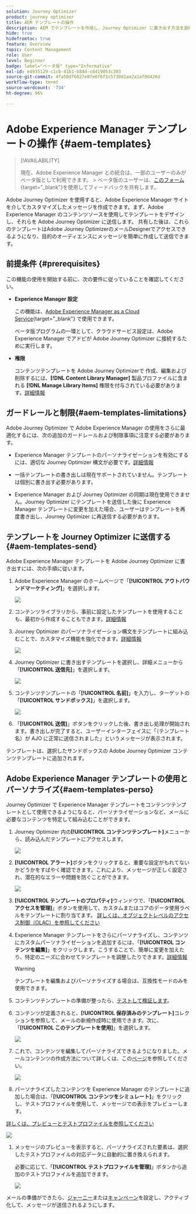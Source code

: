 ```yaml
---
solution: Journey Optimizer
product: journey optimizer
title: AEM テンプレートの操作
description: AEM でテンプレートを作成し、Journey Optimizer に書き出す方法を説明します。
hide: true
hidefromtoc: true
feature: Overview
topic: Content Management
role: User
level: Beginner
badge: label="ベータ版" type="Informative"
exl-id: e4935129-c1cb-41b1-b84d-cd419053c303
source-git-commit: 4fa50df6827e07e6f6f3c5730d1ae2a1af0d426d
workflow-type: tm+mt
source-wordcount: '734'
ht-degree: 96%

---
```


# Adobe Experience Manager テンプレートの操作 {#aem-templates}

>[!AVAILABILITY]
>
>現在、Adobe Experience Manager との統合は、一部のユーザーのみがベータ版として利用できます。
>&#x200B;> ベータ版のユーザーは、[このフォーム](https://forms.office.com/pages/responsepage.aspx?id=Wht7-jR7h0OUrtLBeN7O4Wf0cbVTQ3tCpW_unE-w8-JUN1FaNlAzNkhPSUdaSkJXVFRCNTRJNVRFSy4u){target="_blank"}を使用してフィードバックを共有します。

Adobe Journey Optimizer を使用すると、Adobe Experience Manager サイトを介してカスタマイズしたメッセージを作成できます。まず、Adobe Experience Manager のコンテンツソースを使用してテンプレートをデザインし、それらを Adobe Journey Optimizer に送信します。 共有した後は、これらのテンプレートはAdobe Journey OptimizerのメールDesignerでアクセスできるようになり、目的のオーディエンスにメッセージを簡単に作成して送信できます。

## 前提条件 {#prerequisites}

この機能の使用を開始する前に、次の要件に従っていることを確認してください。

* **Experience Manager 設定**

  この機能は、[Adobe Experience Manager as a Cloud Service](https://experienceleague.adobe.com/docs/experience-manager-cloud-service/content/overview/introduction.html?lang=ja){target="_blank"} で使用できます。

  ベータ版プログラムの一環として、クラウドサービス設定は、Adobe Experience Manager でアドビが Adobe Journey Optimizer に接続するために実行します。

* **権限**

  コンテンツテンプレートを Adobe Journey Optimizerで 作成、編集および削除するには、**[!DNL Content Library Manager]** 製品プロファイルに含まれる **[!DNL Manage Library Items]** 権限を付与されている必要があります。[詳細情報](../administration/ootb-product-profiles.md#content-library-manager)

## ガードレールと制限{#aem-templates-limitations}

Adobe Journey Optimizer で Adobe Experience Manager の使用をさらに最適化するには、次の追加のガードレールおよび制限事項に注意する必要があります。

* Experience Manager テンプレートのパーソナライゼーションを有効にするには、適切な Journey Optimizer 構文が必要です。[詳細情報](../personalization/personalization-syntax.md)

* 一括テンプレートの書き出しは現在サポートされていません。テンプレートは個別に書き出す必要があります。

* Experience Manager および Journey Optimizer の同期は現在使用できません。Journey Optimizer にテンプレートを送信した後に Experience Manager テンプレートに変更を加えた場合、ユーザーはテンプレートを再度書き出し、Journey Optimizer に再送信する必要があります。

## テンプレートを Journey Optimizer に送信する{#aem-templates-send}

Adobe Experience Manager テンプレートを Adobe Journey Optimizer に書き出すには、次の手順に従います。

1. Adobe Experience Manager のホームページで「**[!UICONTROL アウトバウンドマーケティング]**」を選択します。

   ![](assets/aem-outbound-menu.png)

1. コンテンツライブラリから、事前に設定したテンプレートを使用することも、最初から作成することもできます。[詳細情報](https://experienceleague.adobe.com/docs/experience-manager-65/authoring/authoring/managing-pages.html?lang=ja#creating-a-new-page)

1. Journey Optimizer のパーソナライゼーション構文をテンプレートに組み込むことで、カスタマイズ機能を強化できます。[詳細情報](../personalization/personalization-syntax.md)

   ![](assets/aem_ajo_4.png)

1. Journey Optimizer に書き出すテンプレートを選択し、詳細メニューから「**[!UICONTROL 送信先]**」を選択します。

   ![](assets/aem-advanced-menu.png)

1. コンテンツテンプレートの「**[!UICONTROL 名前]**」を入力し、ターゲットの「**[!UICONTROL サンドボックス]**」を選択します。

   ![](assets/aem-send-template-settings.png)

1. 「**[!UICONTROL 送信]**」ボタンをクリックした後、書き出し処理が開始されます。書き出しが完了すると、ユーザーインターフェイスに「（テンプレート名）が AJO に正常に送信されました」というメッセージが表示されます。

テンプレートは、選択したサンドボックスの Adobe Journey Optimizer コンテンツテンプレートに追加されます。

## Adobe Experience Manager テンプレートの使用とパーソナライズ{#aem-templates-perso}

Journey Optimizer で Experience Manager テンプレートをコンテンツテンプレートとして使用できるようになると、パーソナライゼーションなど、メールに必要なコンテンツを特定して組み込むことができます。

1. Journey Optimizer 内の&#x200B;**[!UICONTROL コンテンツテンプレート]**&#x200B;メニューから、読み込んだテンプレートにアクセスします。

   ![](assets/aem_ajo_1.png)

1. **[!UICONTROL アラート]**&#x200B;ボタンをクリックすると、重要な設定がもれてないかどうかをすばやく確認できます。これにより、メッセージが正しく設定され、潜在的なエラーや問題を防ぐことができます。

   ![](assets/aem_ajo_2.png)

1. **[!UICONTROL テンプレートのプロパティ]**&#x200B;ウィンドウで、「**[!UICONTROL アクセスを管理]**」ボタンを使用して、カスタムまたはコアのデータ使用ラベルをテンプレートに割り当てます。 [詳しくは、オブジェクトレベルのアクセス制御（OLAC）を参照してください](../administration/object-based-access.md)

1. Experience Manager テンプレートをさらにパーソナライズし、コンテンツにカスタムパーソナライゼーションを追加するには、「**[!UICONTROL コンテンツを編集]**」をクリックします。こうすることで、簡単に変更を加えたり、特定のニーズに合わせてテンプレートを調整したりできます。[詳細情報](../email/get-started-email-design.md)

   >[!WARNING]
   >
   > テンプレートを編集およびパーソナライズする場合は、互換性モードのみを使用できます。

1. コンテンツテンプレートの準備が整ったら、[テストして検証します](../content-management/content-templates.md#test-template)。

1. コンテンツが定義されると、**[!UICONTROL 保存済みのテンプレート]**&#x200B;コレクションを参照して、メールの新規作成時に使用できます。次に、「**[!UICONTROL このテンプレートを使用]**」を選択します。

   ![](assets/aem_ajo_3.png)

1. これで、コンテンツを編集してパーソナライズできるようになりました。メールコンテンツの作成方法について詳しくは、この[ページ](../email/content-from-scratch.md)を参照してください。

   ![](assets/aem_ajo_5.png)

1. パーソナライズしたコンテンツを Experience Manager のテンプレートに追加した場合は、「**[!UICONTROL コンテンツをシミュレート]**」をクリックし、テストプロファイルを使用して、メッセージでの表示をプレビューします。

[詳しくは、プレビューとテストプロファイルを参照してください](../content-management/preview-test.md)

   ![](assets/aem_ajo_6.png)

1. メッセージのプレビューを表示すると、パーソナライズされた要素は、選択したテストプロファイルの対応データに自動的に置き換えられます。

   必要に応じて、「**[!UICONTROL テストプロファイルを管理]**」ボタンから追加のテストプロファイルを追加できます。

   ![](assets/aem_ajo_7.png)

メールの準備ができたら、[ジャーニー](../building-journeys/journey-gs.md)または[キャンペーン](../campaigns/create-campaign.md)を設定し、アクティブ化して、メッセージが送信されるようにします。
